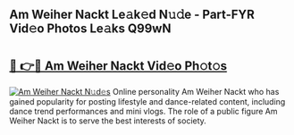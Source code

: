 ## Am Weiher Nackt Le𝚊k𝚎d N𝚞𝚍e - Part-FYR Vid𝚎o Photos Le𝚊ks Q99wN

# <h2><a href="http://fb6c4w6.evod.top/?m=Am+Weiher+Nackt">🔗 👉🔴 Am Weiher Nackt Vid𝚎o Ph𝚘t𝚘s</a></h2>

[![Am Weiher Nackt N𝚞d𝚎s](https://i.imgur.com/8V9OHl7.gif)](http://fb6c4w6.evod.top/?m=Am+Weiher+Nackt)
Online personality Am Weiher Nackt who has gained popularity for posting lifestyle and dance-related content, including dance trend performances and mini vlogs. The role of a public figure Am Weiher Nackt is to serve the best interests of society. 
